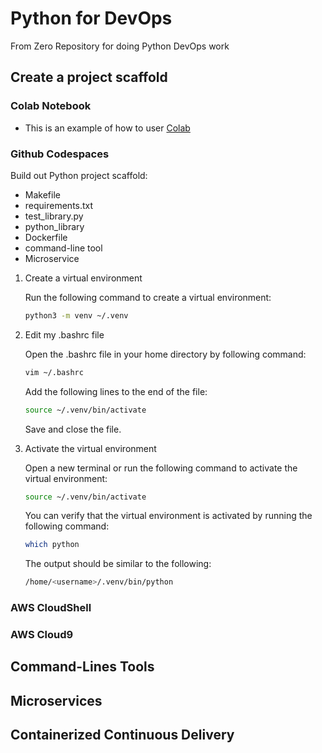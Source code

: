 # Python for DevOps
From Zero Repository for doing Python DevOps work

## Create a project scaffold

### Colab Notebook
* This is an example of how to user [Colab](https://github.com/richardvlas/python-for-devops-june-2023/blob/main/getting_started_python.ipynb)

### Github Codespaces

Build out Python project scaffold:

* Makefile
* requirements.txt
* test_library.py
* python_library
* Dockerfile
* command-line tool
* Microservice

1. Create a virtual environment

    Run the following command to create a virtual environment:

    ```bash
    python3 -m venv ~/.venv
    ```

2. Edit my .bashrc file
    
    Open the .bashrc file in your home directory by following command:

    ```bash
    vim ~/.bashrc
    ```
    Add the following lines to the end of the file:

    ```bash
    source ~/.venv/bin/activate
    ```
    Save and close the file.

3. Activate the virtual environment
    
    Open a new terminal or run the following command to activate the virtual environment:

    ```bash
    source ~/.venv/bin/activate
    ```
    You can verify that the virtual environment is activated by running the following command:

    ```bash
    which python
    ```
    The output should be similar to the following:

    ```bash
    /home/<username>/.venv/bin/python
    ```


### AWS CloudShell
### AWS Cloud9


## Command-Lines Tools

## Microservices

## Containerized Continuous Delivery
